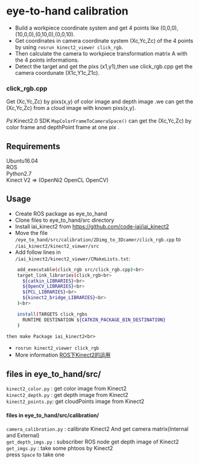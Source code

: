 eye-to-hand calibration 
=========================
* Build a workpiece coordinate system and get 4 points like (0,0,0),(10,0,0),(0,10,0),(0,0,10).<br> 
* Get coordinates in camera coordinate system (Xc,Yc,Zc) of the 4 points by using `rosrun kinect2_viewer click_rgb`.<br> 
* Then calculate the camera to workpiece transformation matrix A with the 4 points informations.<br> 
* Detect the target and get the pixs (x1,y1),then use click_rgb.cpp get the camera coordunate (X1c,Y1c,Z1c).<br> 

### click_rgb.cpp
Get (Xc,Yc,Zc) by pixs(x,y) of color image and depth image .we can get the (Xc,Yc,Zc) from a cloud image with known pixs(x,y).<br> <br> 
*Ps*:Kinect2.0 SDK `MapColorFrameToCameraSpace()` can get the (Xc,Yc,Zc) by color frame and depthPoint frame at one pix .<br> 

## Requirements

Ubuntu16.04<br> 
ROS<br> 
Python2.7<br> 
Kinect V2 => (OpenNi2 OpenCL OpenCV)<br> 

## Usage

* Create ROS package as eye_to_hand <br> 
* Clone files to eye_to_hand/src directory<br> 
* Install iai_kinect2 from https://github.com/code-iai/iai_kinect2 <br> 
* Move the file `/eye_to_hand/src/calibration/2Dimg_to_3Dcamer/click_rgb.cpp` to  `/iai_kinect2/kinect2_viewer/src` <br> 
* Add follow lines in<br> `/iai_kinect2/kinect2_viewer/CMakeLists.txt`:<br> 
```Bash
	add_executable(click_rgb src/click_rgb.cpp)<br> 
	target_link_libraries(click_rgb<br> 
	  ${catkin_LIBRARIES}<br> 
	  ${OpenCV_LIBRARIES}<br> 
	  ${PCL_LIBRARIES}<br> 
	  ${kinect2_bridge_LIBRARIES}<br> 
	)<br> 

	install(TARGETS click_rgbs
	  RUNTIME DESTINATION ${CATKIN_PACKAGE_BIN_DESTINATION}
	)
```
 
	then make Package iai_kinect2<br> 
* `rosrun kinect2_viewer click_rgb`<br>
* More information [ROS下Kinect2的运用](https://blog.csdn.net/sunbibei/article/details/51594824)

## files in eye_to_hand/src/
`kinect2_color.py` : get color image from Kinect2<br>
`kinect2_depth.py` : get depth image from Kinect2<br>
`kinect2_points.py`: get cloudPoints image from Kinect2<br>

#### files in eye_to_hand/src/calibration/ 
`camera_calibration.py` : calibrate Kinect2 And get camera matrix(Internal and External)<br>
`get_depth_imgs.py` : subscriber ROS node get depth image of Kinect2<br>
`get_imgs.py` : take some phtoos by Kinect2<br> press `Space` to take one<br>

